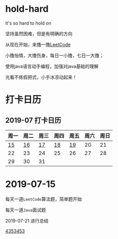 # hold-hard
It's so hard to hold on

坚持虽然困难，但是有明确的方向

从现在开始，来撸一撸[LeetCode](https://leetcode-cn.com/problemset/all/)

小撸怡情，大撸伤身，每日一小撸，七日一大撸；

使用java语言动手编程，加强对java基础的理解

光看不练假把式，小手冰凉动起来！

# 打卡日历

## 2019-07 打卡日历

|周一|周二|周三|周四|周五|周六|周日|
|--|--|--|--|--|--|--|
|[15](http://note.youdao.com/noteshare?id=f90c565223c5d5e3d31f8bceb0de5130&sub=FD37678AE985437CA4849D05DC076DEF)                          |[16](http://note.youdao.com/noteshare?id=cb8684c9804057f30f76d959e6aecbf8&sub=E80474F5D5D440728D117958F6D567F8)                           |[17](http://note.youdao.com/noteshare?id=76ec8b127450ea81e496e681b6412245&sub=E16B0F5E386247138FF701430F437A69)                          |[18](http://note.youdao.com/noteshare?id=9a8916b56e02c4aa663c968f2ef46044&sub=FD97A6FF9A4C4DF28B287D69DB75A5E5)                          |[19](http://note.youdao.com/noteshare?id=67aae30edf0dbfb231204edc0131b3e8&sub=24CF40CDF2674F98807A7B00B1A9AE40)                        |20|21|
|22|23|24|25|26|27|28|
|29|30|31|  |  |　|  |

# 2019-07-15

每天一道`LeetCode`算法题，简单题开始

每天一道`Java`面试题

2019-07-21 进行总结

<a href="http://note.youdao.com/noteshare?id=f90c565223c5d5e3d31f8bceb0de5130&sub=FD37678AE985437CA4849D05DC076DEF">4353453</a>
